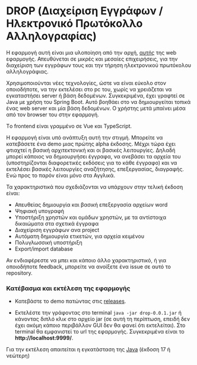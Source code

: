 # DROP (Διαχείριση Εγγράφων / Ηλεκτρονικό Πρωτόκολλο Αλληλογραφίας)

Η εφαρμογή αυτή είναι μια υλοποίηση από την αρχή, [αυτής](https://apps4net.eu/drop/) της web εφαρμογής. Απευθύνεται σε μικρές και μεσαίες επιχειρήσεις, για την διαχείριση των εγγράφων τους και την τήρηση ηλεκτρονικού πρωτόκολου αλληλογράφιας.

Χρησιμοποιούνται νέες τεχνολογίες, ώστε να είναι εύκολο στον οποιοδήποτε, να την εκτελέσει στο pc του, χωρίς να χρειάζεται να εγκαταστήσει server ή βάση δεδομένων. Συγκεκριμένα, έχει γραφτεί σε Java με χρήση του Spring Boot. Αυτό βοηθάει στο να δημιουργείται τοπικά ένας web server και μία βάση δεδομένων. O χρήστης μετά μπαίνει μέσα από τον browser του στην εφαρμογή. 

Τo frontend είναι γραμμένο σε Vue και TypeScript.

Η εφαρμογή είναι υπό ανάπτυξη αυτή την στιγμή. Μπορείτε να κατεβάσετε ένα demo μιας πρώτης alpha έκδοσης. Μέχρι τώρα έχει φτιαχτεί η βασική αρχιτεκτονική και οι βασικές λειτουργίες. Δηλαδή μπορεί κάποιος να δημιουργήσει έγγραφα, να ανεβάσει τα αρχεία του (υποστηρίζονται διαφορετικές εκδόσεις για το κάθε έγγραφο) και να εκτελέσει βασικές λειτουργίες αναζήτησης, επεξεργασίας, διαγραφής. Ενώ προς το παρόν είναι μόνο στα Αγγλικά.

Τα χαρακτηριστικά που σχεδιάζονται να υπάρχουν στην τελική έκδοση είναι:

- Απευθείας δημιουργία και βασική επεξεργασία αρχείων word
- Ψηφιακή υπογραφή
- Υποστήριξη χρηστών και ομάδων χρηστών, με τα αντίστοιχα δικαιώματα στα σχετικά έγγραφα
- Διαχείριση εγγράφων ανα project
- Αυτόματη δημιουργία ετικετών, για αρχεία κειμένου
- Πολυγλωσσική υποστήριξη
- Export/import database

Αν ενδιαφέρεστε να μπει και κάποιο άλλο χαρακτηριστικό, ή για οποιοδήποτε feedback, μπορείτε να ανοίξετε ένα issue σε αυτό το repository.

### Κατέβασμα και εκτέλεση της εφαρμογής

- Κατεβάστε το demo πατώντας στις [releases](https://github.com/ikiranis/drop-demo/releases).

- Εκτελέστε την γράφοντας στο terminal ``java -jar drop-0.0.1.jar`` ή κάνοντας διπλό κλικ στο αρχείο jar (σε αυτή τη περίπτωση, επειδή δεν έχει ακόμη κάποιο περιβάλλον GUI δεν θα φανεί ότι εκτελείται). Στο terminal θα εμφανιστεί το url της εφαρμογής. Συγκεκριμένα είναι το **http://localhost:9999/**.

Για την εκτέλεση απαιτείται η εγκατάσταση της [Java](https://www.java.com/en/download/) (έκδοση 17 ή νεώτερη)


